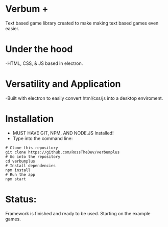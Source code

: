 # Verbum +
Text based game library created to make making text based games even easier.

# Under the hood
-HTML, CSS, & JS based in electron.

# Versatility and Application
-Built with electron to easily convert html/css/js into a desktop enviroment. 

# Installation
- MUST HAVE GIT, NPM, AND NODE.JS Installed!
- Type into the command line:

```
# Clone this repository
git clone https://github.com/RossTheDev/verbumplus
# Go into the repository
cd verbumplus
# Install dependencies
npm install
# Run the app
npm start
```
# Status: 
Framework is finished and ready to be used. Starting on the example games.

